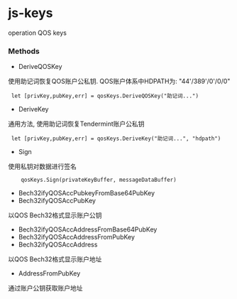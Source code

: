 # js-keys
operation QOS keys


### Methods

*  DeriveQOSKey
 
 使用助记词恢复QOS账户公私钥. QOS账户体系中HDPATH为: "44'/389'/0'/0/0"

```
 let [privKey,pubKey,err] = qosKeys.DeriveQOSKey("助记词...")
```

*  DeriveKey

通用方法, 使用助记词恢复Tendermint账户公私钥


```
 let [privKey,pubKey,err] = qosKeys.DeriveKey("助记词...", "hdpath")

```

* Sign

使用私钥对数据进行签名
```
    qosKeys.Sign(privateKeyBuffer, messageDataBuffer)
```

* Bech32ifyQOSAccPubkeyFromBase64PubKey
* Bech32ifyQOSAccPubKey

以QOS Bech32格式显示账户公钥

* Bech32ifyQOSAccAddressFromBase64PubKey
* Bech32ifyQOSAccAddressFromPubKey
* Bech32ifyQOSAccAddress

以QOS Bech32格式显示账户地址

* AddressFromPubKey

通过账户公钥获取账户地址

